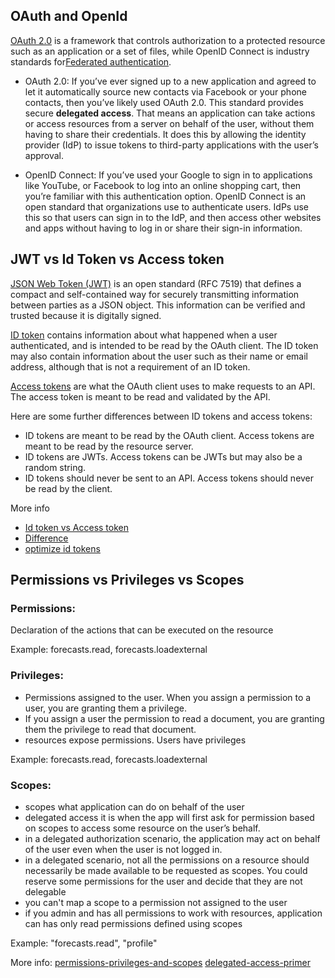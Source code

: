 ## OAuth and OpenId
[OAuth 2.0](https://www.okta.com/identity-101/whats-the-difference-between-oauth-openid-connect-and-saml/) is a framework that controls authorization to a protected resource such as an application or a set of files, while OpenID Connect is industry standards for[Federated authentication](https://www.okta.com/identity-101/what-is-federated-identity/).

* OAuth 2.0: If you’ve ever signed up to a new application and agreed to let it automatically source new contacts via Facebook or your phone contacts, then you’ve likely used OAuth 2.0. This standard provides secure **delegated access**. That means an application can take actions or access resources from a server on behalf of the user, without them having to share their credentials. It does this by allowing the identity provider (IdP) to issue tokens to third-party applications with the user’s approval.

* OpenID Connect: If you’ve used your Google to sign in to applications like YouTube, or Facebook to log into an online shopping cart, then you’re familiar with this authentication option. OpenID Connect is an open standard that organizations use to authenticate users. IdPs use this so that users can sign in to the IdP, and then access other websites and apps without having to log in or share their sign-in information. 

## JWT vs Id Token vs Access token
[JSON Web Token (JWT)](https://jwt.io/introduction) is an open standard (RFC 7519) that defines a compact and self-contained way for securely transmitting information between parties as a JSON object. This information can be verified and trusted because it is digitally signed.

[ID token](https://www.oauth.com/oauth2-servers/openid-connect/id-tokens/) contains information about what happened when a user authenticated, and is intended to be read by the OAuth client. 
The ID token may also contain information about the user such as their name or email address, although that is not a requirement of an ID token.

[Access tokens](https://oauth.net/2/access-tokens/) are what the OAuth client uses to make requests to an API.
The access token is meant to be read and validated by the API. 

Here are some further differences between ID tokens and access tokens:
* ID tokens are meant to be read by the OAuth client. Access tokens are meant to be read by the resource server.
* ID tokens are JWTs. Access tokens can be JWTs but may also be a random string.
* ID tokens should never be sent to an API. Access tokens should never be read by the client.

More info
* [Id token vs Access token](https://oauth.net/id-tokens-vs-access-tokens/) 
* [Difference](https://auth0.com/blog/id-token-access-token-what-is-the-difference/)
* [optimize id tokens](https://leastprivilege.com/2016/12/14/optimizing-identity-tokens-for-size/)

## Permissions vs Privileges vs Scopes

### Permissions:
Declaration of the actions that can be executed on the resource

Example:
forecasts.read, forecasts.loadexternal

### Privileges:
* Permissions assigned to the user. When you assign a permission to a user, you are granting them a privilege.
* If you assign a user the permission to read a document, you are granting them the privilege to read that document.
* resources expose permissions. Users have privileges

Example:
forecasts.read, forecasts.loadexternal

### Scopes:
* scopes what application can do on behalf of the user
* delegated access it is when the app will first ask for permission based on scopes to access some resource on the user’s behalf.
* in a delegated authorization scenario, the application may act on behalf of the user even when the user is not logged in.
* in a delegated scenario, not all the permissions on a resource should necessarily be made available to be requested as scopes. You could reserve some permissions for the user and decide that they are not delegable
* you can't map a scope to a permission not assigned to the user
* if you admin and has all permissions to work with resources, application can has only read permissions defined using scopes

Example:
"forecasts.read", "profile"

More info:
[permissions-privileges-and-scopes](https://auth0.com/blog/permissions-privileges-and-scopes/)
[delegated-access-primer](https://learn.microsoft.com/en-us/azure/active-directory/develop/delegated-access-primer)

